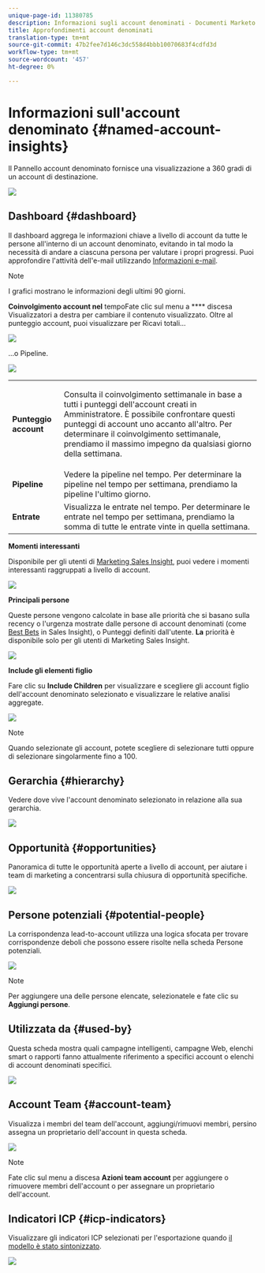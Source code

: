 ```yaml
---
unique-page-id: 11380785
description: Informazioni sugli account denominati - Documenti Marketo - Documentazione sui prodotti
title: Approfondimenti account denominati
translation-type: tm+mt
source-git-commit: 47b2fee7d146c3dc558d4bbb10070683f4cdfd3d
workflow-type: tm+mt
source-wordcount: '457'
ht-degree: 0%

---
```



# Informazioni sull&#39;account denominato {#named-account-insights}

Il Pannello account denominato fornisce una visualizzazione a 360 gradi di un account di destinazione.

![](assets/one-1.png)

## Dashboard {#dashboard}

Il dashboard aggrega le informazioni chiave a livello di account da tutte le persone all&#39;interno di un account denominato, evitando in tal modo la necessità di andare a ciascuna persona per valutare i propri progressi. Puoi approfondire l&#39;attività dell&#39;e-mail utilizzando [Informazioni e-mail](http://docs.marketo.com/display/DOCS/Filtering+in+Email+Insights#FilteringinEmailInsights-AccountBasedMarketing).

>[!NOTE]
>
>I grafici mostrano le informazioni degli ultimi 90 giorni.

**Coinvolgimento account nel** tempoFate clic sul menu a  **** discesa Visualizzatori a destra per cambiare il contenuto visualizzato. Oltre al punteggio account, puoi visualizzare per Ricavi totali...

![](assets/two-new.png)

...o Pipeline.

![](assets/three-new.png)

<table> 
 <tbody> 
  <tr> 
   <td><strong>Punteggio account</strong></td> 
   <td><p>Consulta il coinvolgimento settimanale in base a tutti i punteggi dell'account creati in Amministratore. È possibile confrontare questi punteggi di account uno accanto all'altro. Per determinare il coinvolgimento settimanale, prendiamo il massimo impegno da qualsiasi giorno della settimana.</p></td> 
  </tr> 
  <tr> 
   <td><strong>Pipeline</strong></td> 
   <td>Vedere la pipeline nel tempo. Per determinare la pipeline nel tempo per settimana, prendiamo la pipeline l'ultimo giorno.</td> 
  </tr> 
  <tr> 
   <td><strong>Entrate</strong></td> 
   <td>Visualizza le entrate nel tempo. Per determinare le entrate nel tempo per settimana, prendiamo la somma di tutte le entrate vinte in quella settimana.</td> 
  </tr> 
 </tbody> 
</table>

**Momenti interessanti**

Disponibile per gli utenti di [Marketing Sales Insight](http://docs.marketo.com/display/DOCS/Marketo+Sales+Insight), puoi vedere i momenti interessanti raggruppati a livello di account.

![](assets/int-mom.png)

**Principali persone**

Queste persone vengono calcolate in base alle priorità che si basano sulla recency o l&#39;urgenza mostrate dalle persone di account denominati (come [Best Bets](http://docs.marketo.com/display/DOCS/Priority,+Urgency,+Relative+Score,+and+Best+Bets) in Sales Insight), o Punteggi definiti dall&#39;utente. **La** priorità è disponibile solo per gli utenti di Marketing Sales Insight.

![](assets/top-ten.png)

**Include gli elementi figlio**

Fare clic su **Include Children** per visualizzare e scegliere gli account figlio dell&#39;account denominato selezionato e visualizzare le relative analisi aggregate.

![](assets/abm.png)

>[!NOTE]
>
>Quando selezionate gli account, potete scegliere di selezionare tutti oppure di selezionare singolarmente fino a 100.

## Gerarchia {#hierarchy}

Vedere dove vive l&#39;account denominato selezionato in relazione alla sua gerarchia.

![](assets/hierarchy.png)

## Opportunità {#opportunities}

Panoramica di tutte le opportunità aperte a livello di account, per aiutare i team di marketing a concentrarsi sulla chiusura di opportunità specifiche.

![](assets/four-1.png)

## Persone potenziali {#potential-people}

La corrispondenza lead-to-account utilizza una logica sfocata per trovare corrispondenze deboli che possono essere risolte nella scheda Persone potenziali.

![](assets/five-1.png)

>[!NOTE]
>
>Per aggiungere una delle persone elencate, selezionatele e fate clic su **Aggiungi persone**.

## Utilizzata da {#used-by}

Questa scheda mostra quali campagne intelligenti, campagne Web, elenchi smart o rapporti fanno attualmente riferimento a specifici account o elenchi di account denominati specifici.

![](assets/six-1.png)

## Account Team {#account-team}

Visualizza i membri del team dell&#39;account, aggiungi/rimuovi membri, persino assegna un proprietario dell&#39;account in questa scheda.

![](assets/seven-1.png)

>[!NOTE]
>
>Fate clic sul menu a discesa **Azioni team account** per aggiungere o rimuovere membri dell&#39;account o per assegnare un proprietario dell&#39;account.

## Indicatori ICP {#icp-indicators}

Visualizzare gli indicatori ICP selezionati per l&#39;esportazione quando [il modello è stato sintonizzato](http://docs.marketo.com/display/DOCS/Account+AI+Overview#AccountAIOverview-ModelTuning).

![](assets/eight.png)

